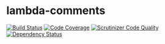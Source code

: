 # lambda-comments

[![Build Status](https://travis-ci.org/VEBERArnaud/lambda-comments.svg?branch=fix-amp)](https://travis-ci.org/VEBERArnaud/lambda-comments)
[![Code Coverage](https://scrutinizer-ci.com/g/VEBERArnaud/lambda-comments/badges/coverage.png?b=master)](https://scrutinizer-ci.com/g/VEBERArnaud/lambda-comments/?branch=master)
[![Scrutinizer Code Quality](https://scrutinizer-ci.com/g/VEBERArnaud/lambda-comments/badges/quality-score.png?b=master)](https://scrutinizer-ci.com/g/VEBERArnaud/lambda-comments/?branch=master)
[![Dependency Status](https://dependencyci.com/github/VEBERArnaud/lambda-comments/badge)](https://dependencyci.com/github/VEBERArnaud/lambda-comments)
